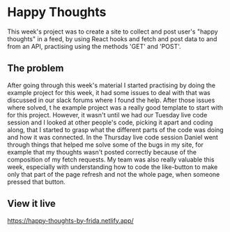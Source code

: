 # Happy Thoughts

This week's project was to create a site to collect and post user's "happy thoughts" in a feed, by using React hooks and fetch and post data to and from an API, practising using the methods 'GET' and 'POST'.

## The problem

After going through this week's material I started practising by doing the example project for this week, it had some issues to deal with that was discussed in our slack forums where I found the help. After those issues where solved, t he example project was a really good template to start with for this project. However, it wasn't until we had our Tuesday live code session and I looked at other people's code, picking it apart and coding along, that I started to grasp what the different parts of the code was doing and how it was connected. In the Thursday live code session Daniel went through things that helped me solve some of the bugs in my site, for example that my thoughts wasn't posted correctly because of the composition of my fetch requests. My team was also really valuable this week, especially with understanding how to code the like-button to make only that part of the page refresh and not the whole page, when someone pressed that button. 

## View it live

https://happy-thoughts-by-frida.netlify.app/
